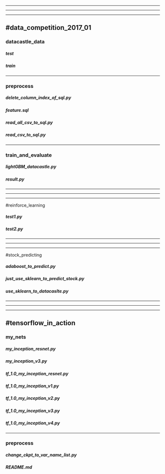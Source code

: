 -------
-------
-------
#data_competition_2017_01
-------
### datacastle_data
##### test
##### train
-------
### preprocess
##### delete_column_index_of_sql.py
##### feature.sql
##### read_all_csv_to_sql.py
##### read_csv_to_sql.py
-------
### train_and_evaluate
##### lightGBM_datacastle.py
##### result.py
-------
-------
-------
#reinforce_learning
##### test1.py
##### test2.py
-------
-------
-------
#stock_predicting
##### adaboost_to_predict.py
##### just_use_sklearn_to_predict_stock.py
##### use_sklearn_to_datacaslte.py
-------
-------
-------
#tensorflow_in_action
-------
### my_nets
##### my_inception_resnet.py
##### my_inception_v3.py
##### tf_1.0_my_inception_resnet.py
##### tf_1.0_my_inception_v1.py
##### tf_1.0_my_inception_v2.py
##### tf_1.0_my_inception_v3.py
##### tf_1.0_my_inception_v4.py
-------
### preprocess
##### change_ckpt_to_var_name_list.py
##### README.md
